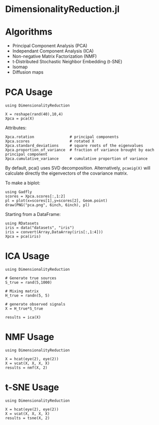 DimensionalityReduction.jl
==========================

# Algorithms

* Principal Component Analysis (PCA)
* Independant Component Analysis (ICA)
* Non-negative Matrix Factorization (NMF)
* t-Distributed Stochastic Neighbor Embedding (t-SNE)
* Isomap 
* Diffusion maps

# PCA Usage

    using DimensionalityReduction

    X = reshape(rand(40),10,4)
    Xpca = pca(X)

Attributes:

    Xpca.rotation                # principal components
    Xpca.scores                  # rotated X
    Xpca.standard_deviations     # square roots of the eigenvalues
    Xpca.proportion_of_variance  # fraction of variance brought by each principal component
    Xpca.cumulative_variance     # cumulative proportion of variance

By default, pca() uses SVD decomposition. Alternatively, `pcaeig(X)` will calculate
directly the eigenvectors of the covariance matrix.

To make a biplot:

    using Gadfly
    scores = Xpca.scores[:,1:2]
    pl = plot(x=scores[1],y=scores[2], Geom.point)
    draw(PNG("pca.png", 6inch, 6inch), pl)

Starting from a DataFrame:

    using RDatasets
    iris = data("datasets", "iris")
    iris = convert(Array,DataArray(iris[:,1:4]))
    Xpca = pca(iris)

# ICA Usage

    using DimensionalityReduction

    # Generate true sources
    S_true = rand(5,1000)

    # Mixing matrix
    H_true = randn(5, 5)

    # generate observed signals
    X = H_true*S_true

    results = ica(X)

# NMF Usage

    using DimensionalityReduction

    X = hcat(eye(2), eye(2))
    X = vcat(X, X, X, X)
    results = nmf(X, 2)

# t-SNE Usage

    using DimensionalityReduction

    X = hcat(eye(2), eye(2))
    X = vcat(X, X, X, X)
    results = tsne(X, 2)
